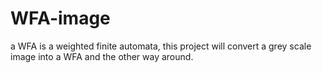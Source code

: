 # WFA-image
a WFA is a weighted finite automata, this project will convert a grey scale image into a WFA and the other way around.
